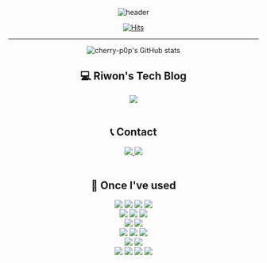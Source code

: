 <div align="center">
  
![header](https://capsule-render.vercel.app/api?type=waving&color=0:e0c3fc,100:8ec5fc&height=150&section=header&text=Riwon%20Chae&fontColor=645394&fontSize=60&animation=fadeIn&fontAlignY=55)
  
[![Hits](https://hits.seeyoufarm.com/api/count/incr/badge.svg?url=https%3A%2F%2Fgithub.com%2Fcherry-p0p&count_bg=%23ACACFF&title_bg=%23C235AF&icon=googlefit.svg&icon_color=%23FFFAFA&title=hits&edge_flat=false)](https://hits.seeyoufarm.com)

</div>

---


<div align="center">

![cherry-p0p's GitHub stats](https://github-readme-stats.vercel.app/api?username=cherry-p0p&include_all_commits=true&theme=ambient_gradient&hide_border=true&count_private=true)


</div>

<div align="center"><h2>💻 Riwon's Tech Blog</h2></div>
<div align="center">
   <a href="https://velog.io/@cherrypop">
      <img src="https://img.shields.io/badge/Tech%20Blog-11B48A?style=flat-square&logo=Vimeo&logoColor=white"/>
   </a>
</div>

<br>

<div align="center"><h2>📞 Contact</h2></div>
<div align="center">
    <a href="https://www.instagram.com/_wooon_ee/">
        <img src="https://img.shields.io/badge/Instagram-E4405F?style=for-the-badge&logo=Instagram&logoColor=white"/> 
    </a>
    <a href="mailto:cherrypop3678@gmail.com">
        <img src="https://img.shields.io/badge/Gmail-EA4335?style=for-the-badge&logo=Gmail&logoColor=white"/> 
    </a>
</div>

<br>

<div align="center"><h2>🔨 Once I've used</h2></div>
<div align="center">
  <img src="https://img.shields.io/badge/java-007396?style=for-the-badge&logo=java&logoColor=white"/> 
  <img src="https://img.shields.io/badge/python-3776AB?style=for-the-badge&logo=python&logoColor=white"/>
  <img src="https://img.shields.io/badge/C-00599C?style=for-the-badge&logo=c&logoColor=white"/>
  <img src="https://img.shields.io/badge/C++-00599C?style=for-the-badge&logo=c%2B%2B&logoColor=white"/>
  <br>
  <img src="https://img.shields.io/badge/html5-E34F26?style=for-the-badge&logo=html5&logoColor=white"/> 
  <img src="https://img.shields.io/badge/css-1572B6?style=for-the-badge&logo=css3&logoColor=white"/> 
  <img src="https://img.shields.io/badge/javascript-F7DF1E?style=for-the-badge&logo=javascript&logoColor=black"/> 
  <br>
  <img src="https://img.shields.io/badge/mysql-4479A1?style=for-the-badge&logo=mysql&logoColor=white"/> 
  <img src="https://img.shields.io/badge/PostgreSQL-4169E1?style=for-the-badge&logo=postgresql&logoColor=white"/>
  <br>
  <img src="https://img.shields.io/badge/spring-6DB33F?style=for-the-badge&logo=spring&logoColor=white"/> 
  <img src="https://img.shields.io/badge/django-092E20?style=for-the-badge&logo=django&logoColor=white"/>
  <img src="https://img.shields.io/badge/bootstrap-7952B3?style=for-the-badge&logo=bootstrap&logoColor=white"/>
  <br>
  <img src="https://img.shields.io/badge/Amazon%20AWS-232F3E?style=for-the-badge&logo=amazonaws&logoColor=white"/>
  <img src="https://img.shields.io/badge/Docker-2496ED?style=for-the-badge&logo=docker&logoColor=white"/>
  <br>
  <img src="https://img.shields.io/badge/linux-FCC624?style=for-the-badge&logo=linux&logoColor=black"/> 
  <img src="https://img.shields.io/badge/amazonaws-232F3E?style=for-the-badge&logo=
  <img src="https://img.shields.io/badge/github-181717?style=for-the-badge&logo=github&logoColor=white"/>
  <img src="https://img.shields.io/badge/git-F05032?style=for-the-badge&logo=git&logoColor=white"/>
  <img src="https://img.shields.io/badge/fontawesome-339AF0?style=for-the-badge&logo=fontawesome&logoColor=white"/>
</div>

<br>
